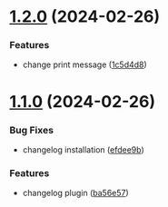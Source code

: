 # [1.2.0](https://github.com/fico95/semantic-release/compare/v1.1.0...v1.2.0) (2024-02-26)


### Features

* change print message ([1c5d4d8](https://github.com/fico95/semantic-release/commit/1c5d4d8e05ebe307ef05de2601e510c6ad272f7d))

# [1.1.0](https://github.com/fico95/semantic-release/compare/v1.0.0...v1.1.0) (2024-02-26)


### Bug Fixes

* changelog installation ([efdee9b](https://github.com/fico95/semantic-release/commit/efdee9bce4a610fe2ea75601e62dbac33a9df46b))


### Features

* changelog plugin ([ba56e57](https://github.com/fico95/semantic-release/commit/ba56e578def8b8e968b8f9357531a53ab5f249a0))
